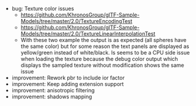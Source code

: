 - bug: Texture color issues
    - https://github.com/KhronosGroup/glTF-Sample-Models/tree/master/2.0/TextureEncodingTest
    - https://github.com/KhronosGroup/glTF-Sample-Models/tree/master/2.0/TextureLinearInterpolationTest
    - With these two example the output is as expected (all spheres have the same color) but for some reason the text panels are displayed
    as yellow/green instead of white/black. Is seems to be a CPU side issue when loading the texture because the debug color output which
    displays the sampled texture without modification shows the same issue
- improvement: Rework pbr to include ior factor
- improvement: Keep adding extension support
- improvement: anisotropic filtering
- improvement: shadows mapping

